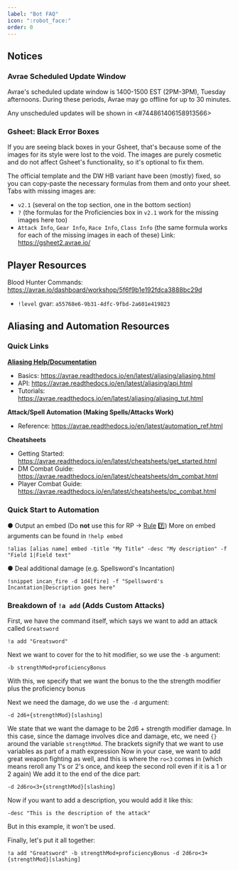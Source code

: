 ```yaml
---
label: "Bot FAQ"
icon: ":robot_face:"
order: 0
---
```

<style>
h1:before { 
  content: "🤖 ";
}
</style>

## Notices

### Avrae Scheduled Update Window

Avrae's scheduled update window is 1400-1500 EST (2PM-3PM), Tuesday afternoons. During these periods, Avrae may go offline for up to 30 minutes.

Any unscheduled updates will be shown in <#744861406158913566>

### Gsheet: Black Error Boxes

If you are seeing black boxes in your Gsheet, that's because some of the images for its style were lost to the void. The images are purely cosmetic and do not affect Gsheet's functionality, so it's optional to fix them.

The official template and the DW HB variant have been (mostly) fixed, so you can copy-paste the necessary formulas from them and onto your sheet. Tabs with missing images are:
- `v2.1` (several on the top section, one in the bottom section)
- `?` (the formulas for the Proficiencies box in `v2.1` work for the missing images here too)
- `Attack Info`, `Gear Info`, `Race Info`, `Class Info` (the same formula works for each of the missing images in each of these)
Link: <https://gsheet2.avrae.io/>

## Player Resources

Blood Hunter Commands: <https://avrae.io/dashboard/workshop/5f6f9b1e192fdca3888bc29d>
- `!level` gvar: `a55768e6-9b31-4dfc-9fbd-2a601e419823`

## Aliasing and Automation Resources

### Quick Links

**[Aliasing Help/Documentation](https://avrae.readthedocs.io/en/latest/)**
- Basics: <https://avrae.readthedocs.io/en/latest/aliasing/aliasing.html>
- API: <https://avrae.readthedocs.io/en/latest/aliasing/api.html>
- Tutorials: <https://avrae.readthedocs.io/en/latest/aliasing/aliasing_tut.html>

**Attack/Spell Automation (Making Spells/Attacks Work)**
- Reference: <https://avrae.readthedocs.io/en/latest/automation_ref.html>

**Cheatsheets**
- Getting Started: <https://avrae.readthedocs.io/en/latest/cheatsheets/get_started.html>
- DM Combat Guide: <https://avrae.readthedocs.io/en/latest/cheatsheets/dm_combat.html>
- Player Combat Guide: <https://avrae.readthedocs.io/en/latest/cheatsheets/pc_combat.html>

### Quick Start to Automation

● Output an embed (Do **not** use this for RP -> [Rule](/rules.md) 7️⃣)
More on embed arguments can be found in `!help embed`
```
!alias [alias name] embed -title "My Title" -desc "My description" -f "Field 1|Field text"
```
● Deal additional damage (e.g. Spellsword's Incantation)
```
!snippet incan_fire -d 1d4[fire] -f "Spellsword's Incantation|Description goes here"
```

### Breakdown of `!a add` (Adds Custom Attacks)

First, we have the command itself, which says we want to add an attack called `Greatsword`
```
!a add "Greatsword"
```
Next we want to cover for the to hit modifier, so we use the `-b` argument:
```
-b strengthMod+proficiencyBonus
```
With this, we specify that we want the bonus to the the strength modifier plus the proficiency bonus

Next we need the damage, do we use the `-d` argument:
```
-d 2d6+{strengthMod}[slashing]
```
We state that we want the damage to be 2d6 + strength modifier damage.
In this case, since the damage involves dice and damage, etc, we need `{}` around the variable `strengthMod`.
The brackets signify that we want to use variables as part of a math expression
Now in your case, we want to add great weapon fighting as well, and this is where the `ro<3` comes in (which means reroll any 1's or 2's once, and keep the second roll even if it is a 1 or 2 again)
We add it to the end of the dice part:
```
-d 2d6ro<3+{strengthMod}[slashing]
```

Now if you want to add a description, you would add it like this:
```
-desc "This is the description of the attack"
```
But in this example, it won't be used.

Finally, let's put it all together:
```
!a add "Greatsword" -b strengthMod+proficiencyBonus -d 2d6ro<3+{strengthMod}[slashing]
```
